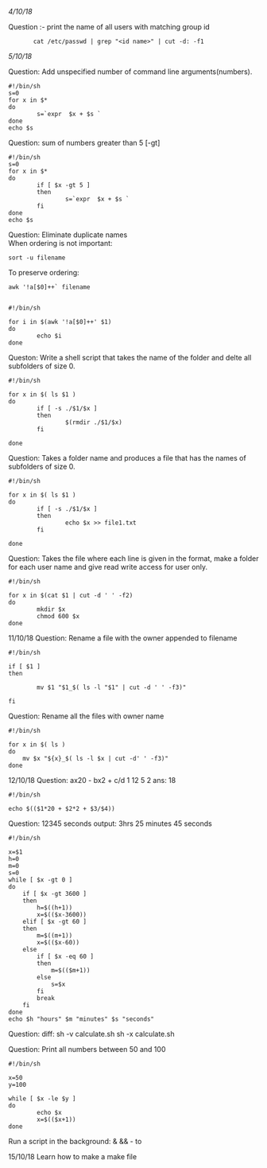 *4/10/18*

Question :-  print the name of all users with matching group id

```shellscript
       cat /etc/passwd | grep "<id name>" | cut -d: -f1         
```

*5/10/18*
 
Question: Add unspecified number of command line arguments(numbers).
``` shellscript 
#!/bin/sh
s=0
for x in $*
do
        s=`expr  $x + $s `
done
echo $s
```

Question: sum of numbers greater than 5 [-gt]

```shellscript
#!/bin/sh
s=0
for x in $*
do
        if [ $x -gt 5 ]
        then
                s=`expr  $x + $s `
        fi
done
echo $s
```
Question: Eliminate duplicate names <br/>
When ordering is not important:
```bashscript
sort -u filename
```
To preserve ordering:
```bashscript
awk '!a[$0]++` filename 
```
```bashscript

#!/bin/sh

for i in $(awk '!a[$0]++' $1)
do 
        echo $i 
done
```
Queston: Write a shell script that takes the name of the folder and delte all subfolders of size 0.
```bashscript
#!/bin/sh

for x in $( ls $1 )
do
        if [ -s ./$1/$x ]
        then
                $(rmdir ./$1/$x)
        fi

done
```
Question: Takes a folder name and produces a file that has the names of subfolders of size 0.
```bashscript
#!/bin/sh

for x in $( ls $1 )
do
        if [ -s ./$1/$x ]
        then
                echo $x >> file1.txt 
        fi

done
```
Question: Takes the file where each line is given in the format, make a folder for each user name and give read write access for user only.
```bashscript
#!/bin/sh

for x in $(cat $1 | cut -d ' ' -f2)
do 
        mkdir $x
        chmod 600 $x
done
```
11/10/18
Question: Rename a file with the owner appended to filename
```bashscript
#!/bin/sh

if [ $1 ] 
then

        mv $1 "$1_$( ls -l "$1" | cut -d ' ' -f3)"

fi 
```
Question: Rename all the files with owner name
```bashscript
#!/bin/sh

for x in $( ls )
do
	mv $x "${x}_$( ls -l $x | cut -d' ' -f3)"
done
```
12/10/18
Question: ax20 - bx2 + c/d 
1 12 5 2 ans: 18
```bashscript
#!/bin/sh

echo $(($1*20 + $2*2 + $3/$4))

```

Question: 12345 seconds  output: 3hrs 25 minutes 45 seconds
```bashscript
#!/bin/sh

x=$1
h=0
m=0
s=0
while [ $x -gt 0 ]
do
	if [ $x -gt 3600 ]	
	then 
		h=$((h+1))
		x=$(($x-3600))
	elif [ $x -gt 60 ]
	then 
		m=$((m+1))
		x=$(($x-60))
	else		
		if [ $x -eq 60 ]
		then
			m=$(($m+1))
		else
			s=$x
		fi
		break
	fi
done	 
echo $h "hours" $m "minutes" $s "seconds"
```

Question: diff: 
sh -v calculate.sh
sh -x calculate.sh

Question: Print all numbers between 50 and 100
```bashscript
#!/bin/sh

x=50
y=100

while [ $x -le $y ]
do
        echo $x
        x=$(($x+1))
done
```

Run a script in the background: &
&& - to 

15/10/18
Learn how to make a make file
